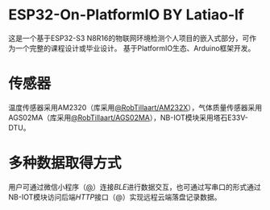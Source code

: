 # ESP32-On-PlatformIO BY Latiao-lf

这是一个基于ESP32-S3 N8R16的物联网环境检测个人项目的嵌入式部分，可作为一个完整的课程设计或毕业设计。
基于PlatformIO生态、Arduino框架开发。

# 传感器
温度传感器采用AM2320（库采用[@RobTillaart/AM232X](https://github.com/RobTillaart/AM232X)），气体质量传感器采用AGS02MA（库采用[@RobTillaart/AGS02MA](https://github.com/RobTillaart/AGS02MA)），NB-IOT模块采用塔石E33V-DTU。

# 多种数据取得方式
用户可通过微信小程序（[@]()）连接*BLE*进行数据交互，也可通过写串口的形式通过NB-IOT模块访问后端*HTTP*接口（@）实现远程云端落盘记录数据。


